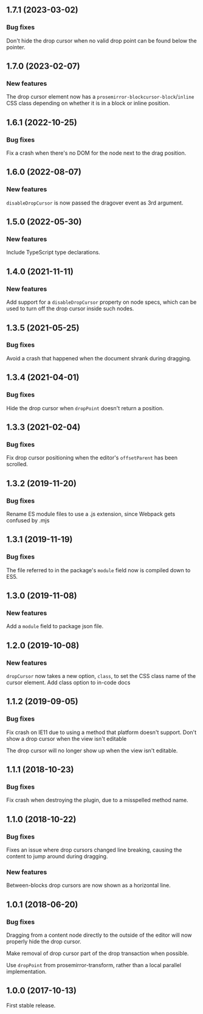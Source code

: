 ## 1.7.1 (2023-03-02)

### Bug fixes

Don't hide the drop cursor when no valid drop point can be found below the pointer.

## 1.7.0 (2023-02-07)

### New features

The drop cursor element now has a `prosemirror-blockcursor-block`/`inline` CSS class depending on whether it is in a block or inline position.

## 1.6.1 (2022-10-25)

### Bug fixes

Fix a crash when there's no DOM for the node next to the drag position.

## 1.6.0 (2022-08-07)

### New features

`disableDropCursor` is now passed the dragover event as 3rd argument.

## 1.5.0 (2022-05-30)

### New features

Include TypeScript type declarations.

## 1.4.0 (2021-11-11)

### New features

Add support for a `disableDropCursor` property on node specs, which can be used to turn off the drop cursor inside such nodes.

## 1.3.5 (2021-05-25)

### Bug fixes

Avoid a crash that happened when the document shrank during dragging.

## 1.3.4 (2021-04-01)

### Bug fixes

Hide the drop cursor when `dropPoint` doesn't return a position.

## 1.3.3 (2021-02-04)

### Bug fixes

Fix drop cursor positioning when the editor's `offsetParent` has been scrolled.

## 1.3.2 (2019-11-20)

### Bug fixes

Rename ES module files to use a .js extension, since Webpack gets confused by .mjs

## 1.3.1 (2019-11-19)

### Bug fixes

The file referred to in the package's `module` field now is compiled down to ES5.

## 1.3.0 (2019-11-08)

### New features

Add a `module` field to package json file.

## 1.2.0 (2019-10-08)

### New features

`dropCursor` now takes a new option, `class`, to set the CSS class name of the cursor element. Add class option to in-code docs

## 1.1.2 (2019-09-05)

### Bug fixes

Fix crash on IE11 due to using a method that platform doesn't support. Don't show a drop cursor when the view isn't editable

The drop cursor will no longer show up when the view isn't editable.

## 1.1.1 (2018-10-23)

### Bug fixes

Fix crash when destroying the plugin, due to a misspelled method name.

## 1.1.0 (2018-10-22)

### Bug fixes

Fixes an issue where drop cursors changed line breaking, causing the content to jump around during dragging.

### New features

Between-blocks drop cursors are now shown as a horizontal line.

## 1.0.1 (2018-06-20)

### Bug fixes

Dragging from a content node directly to the outside of the editor will now properly hide the drop cursor.

Make removal of drop cursor part of the drop transaction when possible.

Use `dropPoint` from prosemirror-transform, rather than a local parallel implementation.

## 1.0.0 (2017-10-13)

First stable release.
